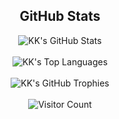 <h2 align="center">GitHub Stats</h2>

<div align="center">
  <img src="https://github-readme-stats.vercel.app/api?username=Yukun-Cui&show_icons=true&count_private=true&hide_border=false&theme=flat&no-bg=true" alt="KK's GitHub Stats"/>
</div>

<br>

<div align="center">
  <img src="https://github-readme-stats.vercel.app/api/top-langs/?username=Yukun-Cui&layout=compact&hide_border=false&theme=flat&no-bg=true" alt="KK's Top Languages"/>
</div>

<br>

<div align="center">
  <img src="https://github-profile-trophy.vercel.app/?username=Yukun-Cui&theme=flat&column=4&row=2&margin-w=15&margin-h=15&no-frame=false&no-bg=true" alt="KK's GitHub Trophies"/>
</div>

<br>

<div align="center">
  <img src="https://profile-counter.glitch.me/Yukun-Cui/count.svg" alt="Visitor Count" />
</div>
